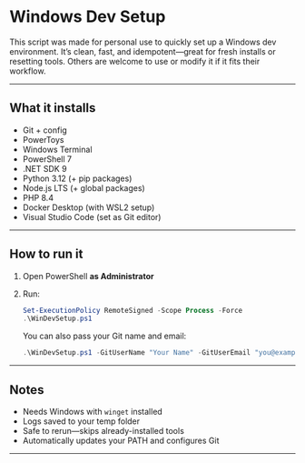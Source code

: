 # Windows Dev Setup

This script was made for personal use to quickly set up a Windows dev environment. It’s clean, fast, and idempotent—great for fresh installs or resetting tools. Others are welcome to use or modify it if it fits their workflow.

---

## What it installs

- Git + config
- PowerToys
- Windows Terminal
- PowerShell 7
- .NET SDK 9
- Python 3.12 (+ pip packages)
- Node.js LTS (+ global packages)
- PHP 8.4
- Docker Desktop (with WSL2 setup)
- Visual Studio Code (set as Git editor)

---

## How to run it

1. Open PowerShell **as Administrator**
2. Run:

   ```powershell
   Set-ExecutionPolicy RemoteSigned -Scope Process -Force
   .\WinDevSetup.ps1
   ```

   You can also pass your Git name and email:

   ```powershell
   .\WinDevSetup.ps1 -GitUserName "Your Name" -GitUserEmail "you@example.com"
   ```

---

## Notes

- Needs Windows with `winget` installed
- Logs saved to your temp folder
- Safe to rerun—skips already-installed tools
- Automatically updates your PATH and configures Git

---
